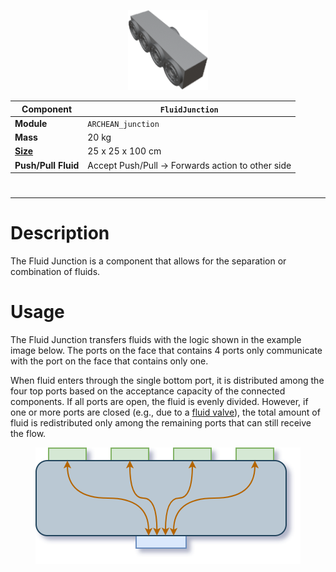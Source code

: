 <p align="center">
  <img src="FluidJunction.png" />
</p>

|Component|`FluidJunction`|
|---|---|
|**Module**|`ARCHEAN_junction`|
|**Mass**|20 kg|
|[**Size**](# "Based on the component's occupancy in a fixed 25cm grid.")|25 x 25 x 100 cm|
|**Push/Pull Fluid**|Accept Push/Pull -> Forwards action to other side|
#
---

# Description
The Fluid Junction is a component that allows for the separation or combination of fluids.

# Usage
The Fluid Junction transfers fluids with the logic shown in the example image below. The ports on the face that contains 4 ports only communicate with the port on the face that contains only one.

When fluid enters through the single bottom port, it is distributed among the four top ports based on the acceptance capacity of the connected components. If all ports are open, the fluid is evenly divided. However, if one or more ports are closed (e.g., due to a [fluid valve](./FluidValve.md)), the total amount of fluid is redistributed only among the remaining ports that can still receive the flow.

<p align="center">
  <img src="diagrFluidJunction.png" />
</p>

